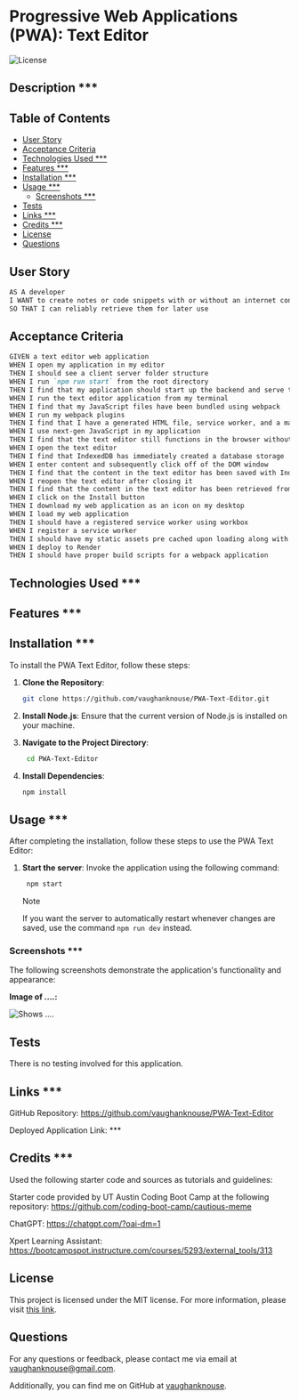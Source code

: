 # Progressive Web Applications (PWA): Text Editor <!-- omit in toc -->

![License](https://img.shields.io/badge/License-MIT-blue.svg)

## Description \*\*\* <!-- omit in toc -->

## Table of Contents <!-- omit in toc -->

- [User Story](#user-story)
- [Acceptance Criteria](#acceptance-criteria)
- [Technologies Used \*\*\*](#technologies-used-)
- [Features \*\*\*](#features-)
- [Installation \*\*\*](#installation-)
- [Usage \*\*\*](#usage-)
  - [Screenshots \*\*\*](#screenshots-)
- [Tests](#tests)
- [Links \*\*\*](#links-)
- [Credits \*\*\*](#credits-)
- [License](#license)
- [Questions](#questions)

## User Story

```md
AS A developer
I WANT to create notes or code snippets with or without an internet connection
SO THAT I can reliably retrieve them for later use
```

## Acceptance Criteria

```md
GIVEN a text editor web application
WHEN I open my application in my editor
THEN I should see a client server folder structure
WHEN I run `npm run start` from the root directory
THEN I find that my application should start up the backend and serve the client
WHEN I run the text editor application from my terminal
THEN I find that my JavaScript files have been bundled using webpack
WHEN I run my webpack plugins
THEN I find that I have a generated HTML file, service worker, and a manifest file
WHEN I use next-gen JavaScript in my application
THEN I find that the text editor still functions in the browser without errors
WHEN I open the text editor
THEN I find that IndexedDB has immediately created a database storage
WHEN I enter content and subsequently click off of the DOM window
THEN I find that the content in the text editor has been saved with IndexedDB
WHEN I reopen the text editor after closing it
THEN I find that the content in the text editor has been retrieved from our IndexedDB
WHEN I click on the Install button
THEN I download my web application as an icon on my desktop
WHEN I load my web application
THEN I should have a registered service worker using workbox
WHEN I register a service worker
THEN I should have my static assets pre cached upon loading along with subsequent pages and static assets
WHEN I deploy to Render
THEN I should have proper build scripts for a webpack application
```

## Technologies Used \*\*\*

## Features \*\*\*

## Installation \*\*\*

To install the PWA Text Editor, follow these steps:

1. **Clone the Repository**:

   ```bash
   git clone https://github.com/vaughanknouse/PWA-Text-Editor.git
   ```

2. **Install Node.js**: Ensure that the current version of Node.js is installed on your machine.

3. **Navigate to the Project Directory**:

   ```bash
    cd PWA-Text-Editor
   ```

4. **Install Dependencies**:

   ```bash
   npm install
   ```

## Usage \*\*\*

After completing the installation, follow these steps to use the PWA Text Editor:

1. **Start the server**: Invoke the application using the following command:

   ```bash
    npm start
   ```

   > [!NOTE]
   > If you want the server to automatically restart whenever changes are saved, use the command `npm run dev` instead.

### Screenshots \*\*\*

The following screenshots demonstrate the application's functionality and appearance:

**Image of ....:**

![Shows ....](assets/images/**IMAGE-NAME**.png)

## Tests

There is no testing involved for this application.

## Links \*\*\*

GitHub Repository: <https://github.com/vaughanknouse/PWA-Text-Editor>

Deployed Application Link: \*\*\*

## Credits \*\*\*

Used the following starter code and sources as tutorials and guidelines:

Starter code provided by UT Austin Coding Boot Camp at the following repository: <https://github.com/coding-boot-camp/cautious-meme>

ChatGPT: <https://chatgpt.com/?oai-dm=1>

Xpert Learning Assistant:
<https://bootcampspot.instructure.com/courses/5293/external_tools/313>

## License

This project is licensed under the MIT license. For more information, please visit [this link](https://opensource.org/licenses/MIT).

## Questions

For any questions or feedback, please contact me via email at vaughanknouse@gmail.com.

Additionally, you can find me on GitHub at [vaughanknouse](https://github.com/vaughanknouse).
